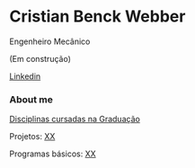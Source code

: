 # Cristian Benck Webber
Engenheiro Mecânico

(Em construção)

[Linkedin](https://www.linkedin.com/in/cristianwebber/)

### About me 
[Disciplinas cursadas na Graduação](https://github.com/WebberAI/Info/blob/main/Disciplinas%20UCS.ipynb)  

Projetos:
[XX](XX)

Programas básicos:
[XX](XX)
